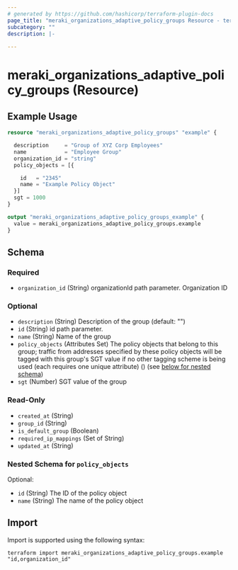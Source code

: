 ```yaml
---
# generated by https://github.com/hashicorp/terraform-plugin-docs
page_title: "meraki_organizations_adaptive_policy_groups Resource - terraform-provider-meraki"
subcategory: ""
description: |-
  
---
```


# meraki_organizations_adaptive_policy_groups (Resource)



## Example Usage

```terraform
resource "meraki_organizations_adaptive_policy_groups" "example" {

  description     = "Group of XYZ Corp Employees"
  name            = "Employee Group"
  organization_id = "string"
  policy_objects = [{

    id   = "2345"
    name = "Example Policy Object"
  }]
  sgt = 1000
}

output "meraki_organizations_adaptive_policy_groups_example" {
  value = meraki_organizations_adaptive_policy_groups.example
}
```

<!-- schema generated by tfplugindocs -->
## Schema

### Required

- `organization_id` (String) organizationId path parameter. Organization ID

### Optional

- `description` (String) Description of the group (default: "")
- `id` (String) id path parameter.
- `name` (String) Name of the group
- `policy_objects` (Attributes Set) The policy objects that belong to this group; traffic from addresses specified by these policy objects will be tagged with this group's SGT value if no other tagging scheme is being used (each requires one unique attribute) () (see [below for nested schema](#nestedatt--policy_objects))
- `sgt` (Number) SGT value of the group

### Read-Only

- `created_at` (String)
- `group_id` (String)
- `is_default_group` (Boolean)
- `required_ip_mappings` (Set of String)
- `updated_at` (String)

<a id="nestedatt--policy_objects"></a>
### Nested Schema for `policy_objects`

Optional:

- `id` (String) The ID of the policy object
- `name` (String) The name of the policy object

## Import

Import is supported using the following syntax:

```shell
terraform import meraki_organizations_adaptive_policy_groups.example "id,organization_id"
```
